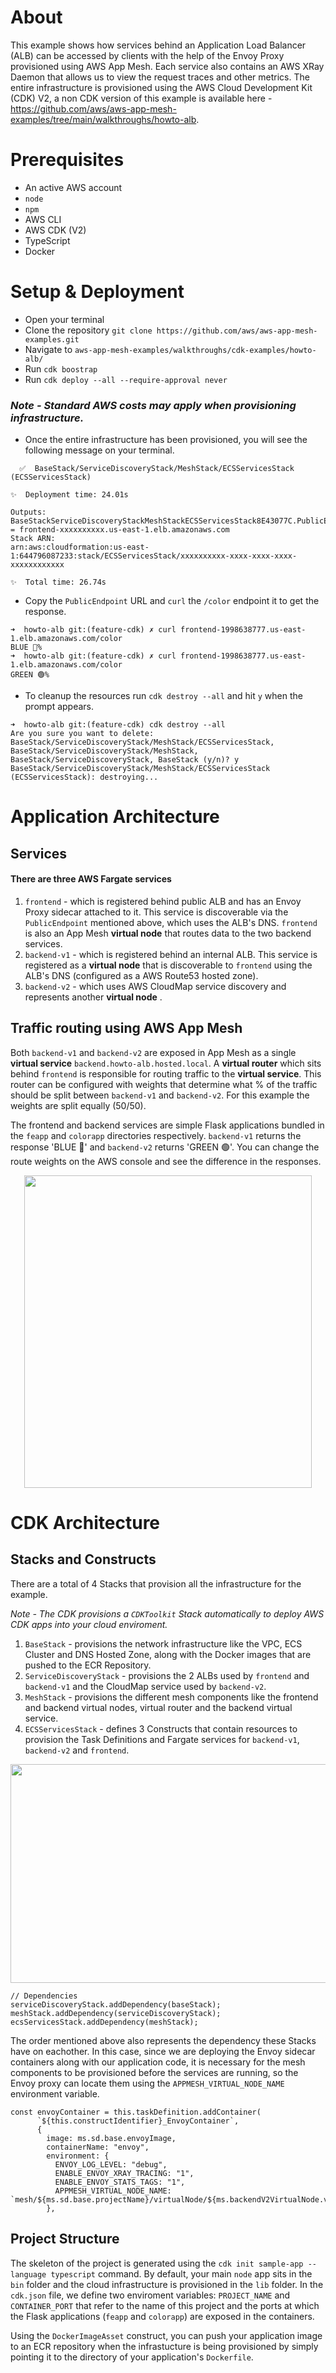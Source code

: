 # About

This example shows how services behind an Application Load Balancer (ALB) can be accessed by clients with the help of the Envoy Proxy provisioned using AWS App Mesh. Each service also contains an AWS XRay Daemon that allows us to view the request traces and other metrics. 
The entire infrastructure is provisioned using the AWS Cloud Development Kit (CDK) V2, a non CDK version of this example is available here - https://github.com/aws/aws-app-mesh-examples/tree/main/walkthroughs/howto-alb.

# Prerequisites
- An active AWS account
- `node`
- `npm`
- AWS CLI
- AWS CDK (V2)
- TypeScript
- Docker

# Setup & Deployment

- Open your terminal
- Clone the repository `git clone https://github.com/aws/aws-app-mesh-examples.git`
- Navigate to `aws-app-mesh-examples/walkthroughs/cdk-examples/howto-alb/`
- Run  `cdk boostrap`
- Run `cdk deploy --all --require-approval never`


### _Note - Standard AWS costs may apply when provisioning infrastructure._


- Once the entire infrastructure has been provisioned, you will see the following message on your terminal.
```
  ✅  BaseStack/ServiceDiscoveryStack/MeshStack/ECSServicesStack (ECSServicesStack)

✨  Deployment time: 24.01s

Outputs:
BaseStackServiceDiscoveryStackMeshStackECSServicesStack8E43077C.PublicEndpoint = frontend-xxxxxxxxxx.us-east-1.elb.amazonaws.com
Stack ARN:
arn:aws:cloudformation:us-east-1:644796087233:stack/ECSServicesStack/xxxxxxxxxx-xxxx-xxxx-xxxx-xxxxxxxxxxxx

✨  Total time: 26.74s
```
- Copy the `PublicEndpoint` URL and `curl`  the `/color` endpoint it to get the response.
```
➜  howto-alb git:(feature-cdk) ✗ curl frontend-1998638777.us-east-1.elb.amazonaws.com/color
BLUE 🔵%
➜  howto-alb git:(feature-cdk) ✗ curl frontend-1998638777.us-east-1.elb.amazonaws.com/color
GREEN 🟢%
```
- To cleanup the resources run `cdk destroy --all` and hit `y` when the prompt appears.

```
➜  howto-alb git:(feature-cdk) cdk destroy --all
Are you sure you want to delete: BaseStack/ServiceDiscoveryStack/MeshStack/ECSServicesStack, BaseStack/ServiceDiscoveryStack/MeshStack, BaseStack/ServiceDiscoveryStack, BaseStack (y/n)? y
BaseStack/ServiceDiscoveryStack/MeshStack/ECSServicesStack (ECSServicesStack): destroying...
```

# Application Architecture

## Services
#### There are three AWS Fargate services
 1. `frontend` - which is registered behind public ALB and has an Envoy Proxy sidecar attached to it. This service is discoverable  via the `PublicEndpoint` mentioned above, which uses the ALB's DNS. `frontend` is also an App Mesh **virtual node** that routes data to the two backend services.
 2. `backend-v1` - which is registered behind an internal ALB. This service is registered as a **virtual node** that is discoverable to `frontend` using the ALB's DNS (configured as a AWS Route53 hosted zone).
 3. `backend-v2` - which uses AWS CloudMap service discovery and represents another **virtual node** .

## Traffic routing using AWS App Mesh
Both `backend-v1` and `backend-v2` are exposed in App Mesh as a single **virtual service** `backend.howto-alb.hosted.local`. A **virtual router** which sits behind `frontend` is responsible for routing traffic to the **virtual service**. This router can be configured with weights that determine what % of the traffic should be split between `backend-v1` and `backend-v2`. For this example the weights are split equally (50/50).

The frontend and backend services are simple Flask applications bundled in the `feapp` and `colorapp` directories respectively. `backend-v1` returns the response 'BLUE 🔵' and `backend-v2` returns 'GREEN 🟢'. You can change the route weights on the AWS console and see the difference in the responses.


<p align="center">
  <img width="460" height="500" src="assets/app-arch.jpg">
</p>

# CDK Architecture
## Stacks and Constructs
There are a total of 4 Stacks that provision all the infrastructure for the example. 

_Note - The CDK provisions a `CDKToolkit` Stack automatically to deploy AWS CDK apps into your cloud enviroment._

1. `BaseStack` - provisions the network infrastructure like the VPC, ECS Cluster and DNS Hosted Zone, along with the Docker images that are pushed to the ECR Repository.
2. `ServiceDiscoveryStack` - provisions the 2 ALBs used by `frontend` and `backend-v1` and the CloudMap service used by `backend-v2`.
3. `MeshStack` - provisions the different mesh components like the frontend and backend virtual nodes, virtual router and the backend virtual service.
4. `ECSServicesStack` - defines 3 Constructs that contain resources to provision the Task Definitions and Fargate services for `backend-v1`, `backend-v2` and `frontend`.

<p align="center">
  <img width="600" height="350" src="assets/stacks.jpg">
</p>

```
// Dependencies
serviceDiscoveryStack.addDependency(baseStack);
meshStack.addDependency(serviceDiscoveryStack);
ecsServicesStack.addDependency(meshStack);
```

The order mentioned above also represents the dependency these Stacks have on eachother. In this case, since we are deploying the Envoy sidecar containers along with our application code, it is necessary for the mesh components to be provisioned before the services are running, so the Envoy proxy can locate them using the `APPMESH_VIRTUAL_NODE_NAME` environment variable.

```
const envoyContainer = this.taskDefinition.addContainer(
      `${this.constructIdentifier}_EnvoyContainer`,
      {
        image: ms.sd.base.envoyImage,
        containerName: "envoy",
        environment: {
          ENVOY_LOG_LEVEL: "debug",
          ENABLE_ENVOY_XRAY_TRACING: "1",
          ENABLE_ENVOY_STATS_TAGS: "1",
          APPMESH_VIRTUAL_NODE_NAME: `mesh/${ms.sd.base.projectName}/virtualNode/${ms.backendV2VirtualNode.virtualNodeName}`,
        },
```

## Project Structure
The skeleton of the project is generated using the `cdk init sample-app --language typescript` command. By default, your main `node` app sits in the `bin` folder and the cloud infrastructure is provisioned in the `lib` folder. In the `cdk.json` file, we define two enviroment variables: `PROJECT_NAME` and `CONTAINER_PORT` that refer to the name of this project and the ports at which the Flask applications (`feapp` and `colorapp`) are exposed in the containers.

Using the `DockerImageAsset` construct, you can push your application image to an ECR repository when the infrastucture is being provisioned by simply pointing it to the directory of your application's `Dockerfile`.
